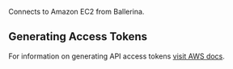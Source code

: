 Connects to Amazon EC2 from Ballerina.

## Generating Access Tokens

For information on generating API access tokens [visit AWS docs](https://docs.aws.amazon.com/AWSEC2/latest/APIReference/Welcome.html).